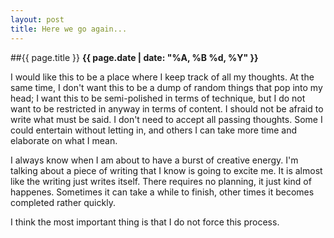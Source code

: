 ```yaml
---
layout: post
title: Here we go again...
---
```

##{{ page.title }}
**{{ page.date | date: "%A, %B %d, %Y" }}**

I would like this to be a place where I keep track of all my thoughts.
At the same time, I don't want this to be a dump of random things that
pop into my head; I want this to be semi-polished in terms of technique,
but I do not want to be restricted in anyway in terms of content. I
should not be afraid to write what must be said. I don't need to accept
all passing thoughts. Some I could entertain without letting in, and
others I can take more time and elaborate on what I mean.

I always know when I am about to have a burst of creative energy. I'm
talking about a piece of writing that I know is going to excite me. It
is almost like the writing just writes itself. There requires no
planning, it just kind of happenes. Sometimes it can take a while to
finish, other times it becomes completed rather quickly.

I think the most important thing is that I do not force this process.
